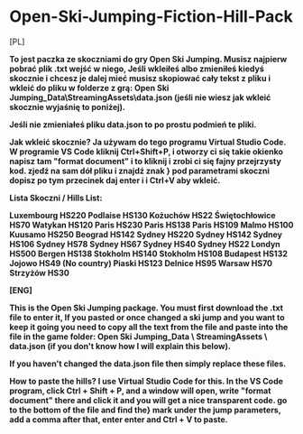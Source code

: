 # Open-Ski-Jumping-Fiction-Hill-Pack


[PL]

<b>To jest paczka ze skoczniami do gry Open Ski Jumping.
Musisz najpierw pobrać plik .txt wejść w niego, Jeśli wkleiłeś albo zmieniłeś kiedyś skocznie i chcesz je dalej mieć musisz skopiować cały tekst z pliku i wkleić do pliku w folderze z grą: Open Ski Jumping_Data\StreamingAssets\data.json (jeśli nie wiesz jak wkleić skocznie wyjaśnię to poniżej).<b>


Jeśli nie zmieniałeś pliku data.json to po prostu podmień te pliki.


Jak wkleić skocznie?
Ja używam do tego programu Virtual Studio Code.
W programie VS Code kliknij Ctrl+Shift+P, i otworzy ci się takie okienko napisz tam "format document" i to kliknij i zrobi ci się fajny przejrzysty kod.
zjedź na sam dół pliku i znajdź znak } pod parametrami skoczni dopisz po tym przecinek daj enter i i Ctrl+V aby wkleić.


Lista Skoczni / Hills List:

Luxembourg HS220
Podlaise HS130
Kożuchów HS22
Świętochłowice HS70
Watykan HS120
Paris HS230
Paris HS138
Paris HS109
Malmo HS100
Kuusamo HS250
Beograd HS142
Sydney HS220
Sydney HS142
Sydney HS106
Sydney HS78
Sydney HS67
Sydney HS40
Sydney HS22
Londyn HS500
Bergen HS138
Stokholm HS140
Stokholm HS108
Budapest HS132
Jojowo HS49 (No country)
Piaski HS123
Delnice HS95
Warsaw HS70
Strzyżów HS30


[ENG]


This is the Open Ski Jumping package.
You must first download the .txt file to enter it, If you pasted or once changed a ski jump and you want to keep it going you need to copy all the text from the file and paste into the file in the game folder: Open Ski Jumping_Data \ StreamingAssets \ data.json (if you don't know how I will explain this below).


If you haven't changed the data.json file then simply replace these files.


How to paste the hills?
I use Virtual Studio Code for this.
In the VS Code program, click Ctrl + Shift + P, and a window will open, write "format document" there and click it and you will get a nice transparent code.
go to the bottom of the file and find the} mark under the jump parameters, add a comma after that, enter enter and Ctrl + V to paste.
